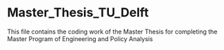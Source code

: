 # Master_Thesis_TU_Delft
This file contains the coding work of the Master Thesis for completing the Master Program of Engineering and Policy Analysis
